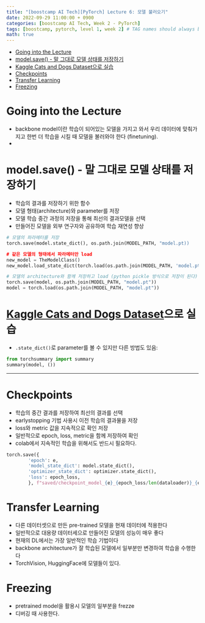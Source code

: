 ```yaml
---
title: "[boostcamp AI Tech][PyTorch] Lecture 6: 모델 불러오기"
date: 2022-09-29 11:00:00 + 0900
categories: [boostcamp AI Tech, Week 2 - PyTorch]
tags: [boostcamp, pytorch, level 1, week 2] # TAG names should always be lowercase
math: true
---
```


- [Going into the Lecture](#going-into-the-lecture)
- [model.save() - 말 그대로 모델 상태를 저장하기](#modelsave---말-그대로-모델-상태를-저장하기)
- [Kaggle Cats and Dogs Dataset으로 실습](#kaggle-cats-and-dogs-dataset으로-실습)
- [Checkpoints](#checkpoints)
- [Transfer Learning](#transfer-learning)
- [Freezing](#freezing)

# Going into the Lecture

- backbone model이란 학습이 되어있는 모델을 가지고 와서 우리 데이터에 맞춰가지고 한번 더 학습을 시킬 때 모델을 불러와야 한다 (finetuning).
- 



# model.save() - 말 그대로 모델 상태를 저장하기

- 학습의 결과를 저장하기 위한 함수
- 모델 형태(architecture)와 parameter를 저장
- 모델 학습 중간 과정의 저장을 통해 최선의 결과모델을 선택
- 만들어진 모델을 외부 연구자와 공유하여 학습 재연성 향상


```python
# 모델의 파라메터를 저장
torch.save(model.state_dict(), os.path.join(MODEL_PATH, "model.pt))

# 같은 모델의 형태에서 파라메터만 load
new_model = TheModelClass()
new_model.load_state_dict(torch.load(os.path.join(MODEL_PATH, 'model.pt')))

# 모델의 architecture와 함께 저장하고 load (python pickle 방식으로 저장이 된다)
torch.save(model, os.path.join(MODEL_PATH, "model.pt"))
model = torch.load(os.path.join(MODEL_PATH, "model.pt"))
```

# [Kaggle Cats and Dogs Dataset](https://www.microsoft.com/en-us/download/details.aspx?id=54765)으로 실습

- `.state_dict()`로 parameter를 볼 수 있지만 다른 방법도 있음:

```python
from torchsummary import summary
summary(model, ())
```

- - - 

# Checkpoints

- 학습의 중간 결과를 저장하여 최선의 결과를 선택
- earlystopping 기법 사용시 이전 학습의 결과물을 저장
- loss와 metric 값을 지속적으로 확인 저장
- 일반적으로 epoch, loss, metric을 함께 저장하여 확인
- colab에서 지속적인 학습을 위해서도 반드시 필요하다.

```python
torch.save({
        'epoch': e,
        'model_state_dict': model.state_dict(),
        'optimizer_state_dict': optimizer.state_dict(),
        'loss': epoch_loss,
        }, f"saved/checkpoint_model_{e}_{epoch_loss/len(dataloader)}_{epoch_acc/len(dataloader)}.pt")
```

# Transfer Learning

- 다른 데이터셋으로 만든 pre-trained 모델을 현재 데이터에 적용한다
- 일반적으로 대용량 데이터세으로 만들어진 모델의 성능이 매우 좋다
- 현재의 DL에서는 가장 일반적인 학습 기법이다
- backbone architecture가 잘 학습된 모델에서 일부분만 변경하여 학습을 수행한다
- TorchVision, HuggingFace에 모델들이 있다.

# Freezing

- pretrained model을 활용시 모델의 일부분을 frezze
- 디버깅 때 사용한다.




